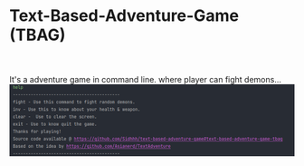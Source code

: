 # Text-Based-Adventure-Game (TBAG)
<br><br>
It's a adventure game in command line. where player can fight demons...
![help](./Screenshot%20from%202021-07-20%2012-19-37.png)
